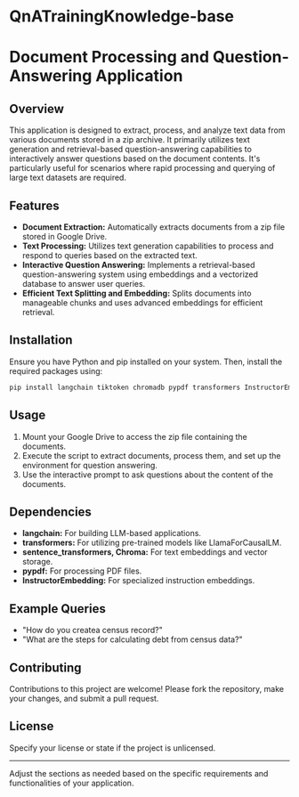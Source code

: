 # QnATrainingKnowledge-base
# Document Processing and Question-Answering Application

## Overview

This application is designed to extract, process, and analyze text data from various documents stored in a zip archive. It primarily utilizes text generation and retrieval-based question-answering capabilities to interactively answer questions based on the document contents. It's particularly useful for scenarios where rapid processing and querying of large text datasets are required.

## Features

- **Document Extraction:** Automatically extracts documents from a zip file stored in Google Drive.
- **Text Processing:** Utilizes text generation capabilities to process and respond to queries based on the extracted text.
- **Interactive Question Answering:** Implements a retrieval-based question-answering system using embeddings and a vectorized database to answer user queries.
- **Efficient Text Splitting and Embedding:** Splits documents into manageable chunks and uses advanced embeddings for efficient retrieval.

## Installation

Ensure you have Python and pip installed on your system. Then, install the required packages using:

```bash
pip install langchain tiktoken chromadb pypdf transformers InstructorEmbedding accelerate bitsandbytes sentencepiece Xformers
```

## Usage

1. Mount your Google Drive to access the zip file containing the documents.
2. Execute the script to extract documents, process them, and set up the environment for question answering.
3. Use the interactive prompt to ask questions about the content of the documents.

## Dependencies

- **langchain:** For building LLM-based applications.
- **transformers:** For utilizing pre-trained models like LlamaForCausalLM.
- **sentence_transformers, Chroma:** For text embeddings and vector storage.
- **pypdf:** For processing PDF files.
- **InstructorEmbedding:** For specialized instruction embeddings.

## Example Queries

- "How do you createa census record?"
- "What are the steps for calculating debt from census data?"

## Contributing

Contributions to this project are welcome! Please fork the repository, make your changes, and submit a pull request.

## License

Specify your license or state if the project is unlicensed.

---

Adjust the sections as needed based on the specific requirements and functionalities of your application.
